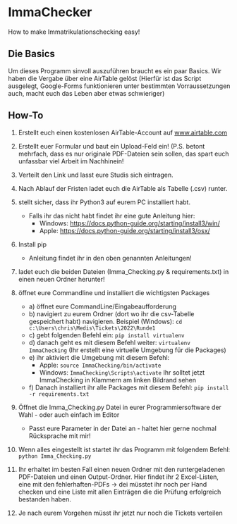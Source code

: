 # ImmaChecker
How to make Immatrikulationschecking easy!

## Die Basics

Um dieses Programm sinvoll auszuführen braucht es ein paar Basics.
Wir haben die Vergabe über eine AirTable gelöst (Hierfür ist das Script ausgelegt, Google-Forms funktionieren unter bestimmten Vorraussetzungen auch, macht euch das Leben aber etwas schwieriger)

## How-To
1. Erstellt euch einen kostenlosen AirTable-Account auf www.airtable.com
2. Erstellt euer Formular und baut ein Upload-Feld ein! (P.S. betont mehrfach, dass es nur originale PDF-Dateien sein sollen, das spart euch unfassbar viel Arbeit im Nachhinein!
3. Verteilt den Link und lasst eure Studis sich eintragen.
4. Nach Ablauf der Fristen ladet euch die AirTable als Tabelle (.csv) runter.
5. stellt sicher, dass ihr Python3 auf eurem PC installiert habt.
   - Falls ihr das nicht habt findet ihr eine gute Anleitung hier: 
     - Windows: https://docs.python-guide.org/starting/install3/win/
     - Apple: https://docs.python-guide.org/starting/install3/osx/
6. Install pip
   - Anleitung findet ihr in den oben genannten Anleitungen!
7. ladet euch die beiden Dateien (Imma_Checking.py & requirements.txt) in einen neuen Ordner herunter!
8. öffnet eure Commandline und installiert die wichtigsten Packages 
     - a) öffnet eure CommandLine/Eingabeaufforderung
     - b) navigiert zu eurem Ordner (dort wo ihr die csv-Tabelle gespeichert habt) navigieren. Beispiel (Windows): `cd c:\Users\chris\Medis\Tickets\2022\Runde1`
     - c) gebt folgenden Befehl ein: `pip install virtualenv`
     - d) danach geht es mit diesem Befehl weiter: `virtualenv ImmaChecking` (Ihr erstellt eine virtuelle Umgebung für die Packages)
     - e) ihr aktiviert die Umgebung mit diesem Befehl:
       - Apple: `source ImmaChecking/bin/activate`
       - Windows: `ImmaChecking\Scripts\activate`
       Ihr solltet jetzt ImmaChecking in Klammern am linken Bildrand sehen
     - f) Danach installiert ihr alle Packages mit diesem Befehl: `pip install -r requirements.txt`
     

9. Öffnet die Imma_Checking.py Datei in eurer Programmiersoftware der Wahl - oder auch einfach im Editor
   - Passt eure Parameter in der Datei an - haltet hier gerne nochmal Rücksprache mit mir!
10. Wenn alles eingestellt ist startet ihr das Programm mit folgendem Befehl: `python Imma_Checking.py`
11. Ihr erhaltet im besten Fall einen neuen Ordner mit den runtergeladenen PDF-Dateien und einen Output-Ordner. Hier findet ihr 2 Excel-Listen, eine mit den fehlerhaften-PDFs -> dei müsstet ihr noch per Hand checken und eine Liste mit allen Einträgen die die Prüfung erfolgreich bestanden haben. 
12. Je nach eurem Vorgehen müsst ihr jetzt nur noch die Tickets verteilen

